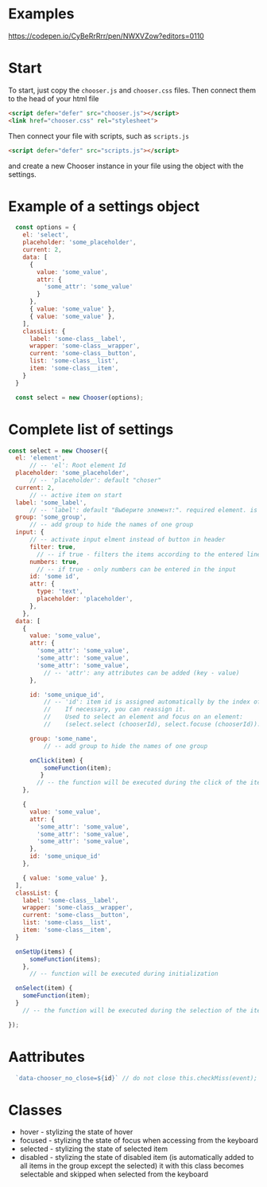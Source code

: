 # Examples
  https://codepen.io/CyBeRrRrr/pen/NWXVZow?editors=0110

# Start
  To start, just copy the `chooser.js` and `chooser.css` files.
  Then connect them to the head of your html file
  ```html
  <script defer="defer" src="chooser.js"></script>
  <link href="chooser.css" rel="stylesheet">
  ```

  Then connect your file with scripts, such as `scripts.js`
  ```html
  <script defer="defer" src="scripts.js"></script>
  ```

  and create a new Chooser instance in your file using the object with the settings.

# Example of a settings object
```js
  const options = {
    el: 'select',
    placeholder: 'some_placeholder',
    current: 2,
    data: [
      {
        value: 'some_value',
        attr: {
          'some_attr': 'some_value'
        }
      },
      { value: 'some_value' },
      { value: 'some_value' },
    ],
    classList: {
      label: 'some-class__label',
      wrapper: 'some-class__wrapper',
      current: 'some-class__button',
      list: 'some-class__list',
      item: 'some-class__item',
    }
  }

  const select = new Chooser(options);
```

# Complete list of settings
```js
const select = new Chooser({
  el: 'element',
      // -- 'el': Root element Id
  placeholder: 'some_placeholder',
      // -- 'placeholder': default "choser"
  current: 2,
      // -- active item on start
  label: 'some_label',
      // -- 'label': default "Выберите элемент:". required element. is an ARIA lable
  group: 'some_group',
      // -- add group to hide the names of one group
  input: {
      // -- activate input elment instead of button in header
      filter: true,
        // -- if true - filters the items according to the entered line
      numbers: true,
        // -- if true - only numbers can be entered in the input
      id: 'some id',
      attr: {
        type: 'text',
        placeholder: 'placeholder',
      },
    },
  data: [
    {
      value: 'some_value',
      attr: {
        'some_attr': 'some_value',
        'some_attr': 'some_value',
        'some_attr': 'some_value',
          // -- 'attr': any attributes can be added (key - value)
      },

      id: 'some_unique_id',
          // -- 'id': item id is assigned automatically by the index of the item in the array.
          //    If necessary, you can reassign it.
          //    Used to select an element and focus on an element:
          //    (select.select (chooserId), select.focuse (chooserId)).

      group: 'some_name',
          // -- add group to hide the names of one group

      onClick(item) {
          someFunction(item);
         }
        // -- the function will be executed during the click of the item
    },

    {
      value: 'some_value',
      attr: {
        'some_attr': 'some_value',
        'some_attr': 'some_value',
        'some_attr': 'some_value',
      },
      id: 'some_unique_id'
    },

    { value: 'some_value' },
  ],
  classList: {
    label: 'some-class__label',
    wrapper: 'some-class__wrapper',
    current: 'some-class__button',
    list: 'some-class__list',
    item: 'some-class__item',
  }

  onSetUp(items) {
      someFunction(items);
    },
      // -- function will be executed during initialization

  onSelect(item) {
    someFunction(item);
  }
    // -- the function will be executed during the selection of the item

});
```
#  Aattributes
```js
  `data-chooser_no_close=${id}` // do not close this.checkMiss(event);
```
#  Classes
  * hover       - stylizing the state of hover
  * focused     - stylizing the state of focus when accessing from the keyboard
  * selected    - stylizing the state of selected item
  * disabled    - stylizing the state of disabled item
                (is automatically added to all items in the group except the selected)
                it with this class becomes selectable and skipped when selected from the keyboard
